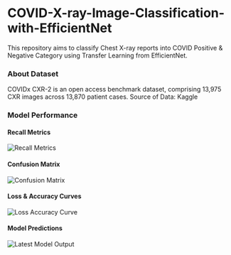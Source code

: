 # COVID-X-ray-Image-Classification-with-EfficientNet

This repository aims to classify Chest X-ray reports into COVID Positive & Negative Category using Transfer Learning from EfficientNet. 
### About Dataset
COVIDx CXR-2 is an open access benchmark dataset, comprising 13,975 CXR images across 13,870 patient cases. 
Source of Data: Kaggle
### Model Performance
#### Recall Metrics

![Recall Metrics](https://user-images.githubusercontent.com/47745543/119654283-e93c5c00-be45-11eb-905d-1fd7c888e74f.JPG) 


#### Confusion Matrix
![Confusion Matrix](https://user-images.githubusercontent.com/47745543/119641173-ff8eeb80-be36-11eb-8c21-aeeb02edc7cb.JPG)


#### Loss & Accuracy Curves
![Loss   Accuracy Curve](https://user-images.githubusercontent.com/47745543/119641450-4aa8fe80-be37-11eb-8ee4-f9bc69c4c706.JPG)


#### Model Predictions
![Latest Model Output](https://user-images.githubusercontent.com/47745543/119654249-dd509a00-be45-11eb-9b2b-6968576904cc.JPG)  

